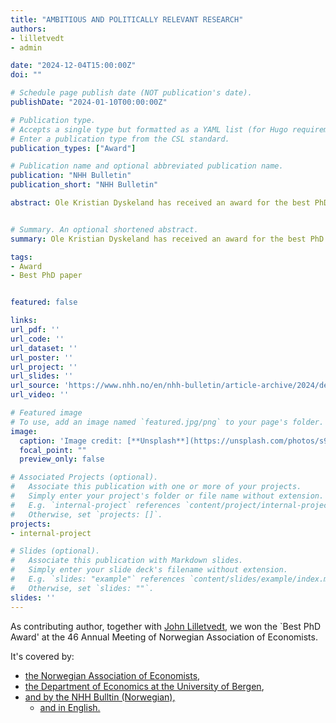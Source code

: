 ```yaml
---
title: "AMBITIOUS AND POLITICALLY RELEVANT RESEARCH"
authors:
- lilletvedt
- admin

date: "2024-12-04T15:00:00Z"
doi: ""

# Schedule page publish date (NOT publication's date).
publishDate: "2024-01-10T00:00:00Z"

# Publication type.
# Accepts a single type but formatted as a YAML list (for Hugo requirements).
# Enter a publication type from the CSL standard.
publication_types: ["Award"]

# Publication name and optional abbreviated publication name.
publication: "NHH Bulletin"
publication_short: "NHH Bulletin"

abstract: Ole Kristian Dyskeland has received an award for the best PhD paper recently presented at a conference. The NHH doctoral student shares the prize with John S. Lilletvedt from UiB.


# Summary. An optional shortened abstract.
summary: Ole Kristian Dyskeland has received an award for the best PhD paper recently presented at a conference. The NHH doctoral student shares the prize with John S. Lilletvedt from UiB.

tags:
- Award
- Best PhD paper


featured: false

links:
url_pdf: ''
url_code: ''
url_dataset: ''
url_poster: ''
url_project: ''
url_slides: ''
url_source: 'https://www.nhh.no/en/nhh-bulletin/article-archive/2024/december/ambitious-and-politically-relevant-research/'
url_video: ''

# Featured image
# To use, add an image named `featured.jpg/png` to your page's folder. 
image:
  caption: 'Image credit: [**Unsplash**](https://unsplash.com/photos/s9CC2SKySJM)'
  focal_point: ""
  preview_only: false

# Associated Projects (optional).
#   Associate this publication with one or more of your projects.
#   Simply enter your project's folder or file name without extension.
#   E.g. `internal-project` references `content/project/internal-project/index.md`.
#   Otherwise, set `projects: []`.
projects:
- internal-project

# Slides (optional).
#   Associate this publication with Markdown slides.
#   Simply enter your slide deck's filename without extension.
#   E.g. `slides: "example"` references `content/slides/example/index.md`.
#   Otherwise, set `slides: ""`.
slides: ''
---
```


As contributing author, together with [John Lilletvedt](https://www.google.com/search?client=safari&rls=en&q=John+S%C3%A6ten+Lilletvedt&ie=UTF-8&oe=UTF-8), we won the `Best PhD Award' at the 46 Annual Meeting of Norwegian Association of Economists.

It's covered by:

* [the Norwegian Association of Economists,](https://samfunnsokonomene.no/artikler/vinnerne-av-phd-prisen-og-artikkelprisen-pa-det-46-forskermote/)
* [the Department of Economics at the University of Bergen](https://www.uib.no/econ/174505/john-s-lilletvedt-awarded-best-paper),
* [and by the NHH Bulltin (Norwegian),](https://www.nhh.no/nhh-bulletin/artikkelarkiv/2024/desember/-ambisios-og-politisk-relevant-forskning/)
  * [and in English.](https://www.nhh.no/en/nhh-bulletin/article-archive/2024/december/ambitious-and-politically-relevant-research/)

